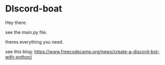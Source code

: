 # DIscord-boat

Hey there.

see the main.py file.

theres everything you need.

see this blog: https://www.freecodecamp.org/news/create-a-discord-bot-with-python/
